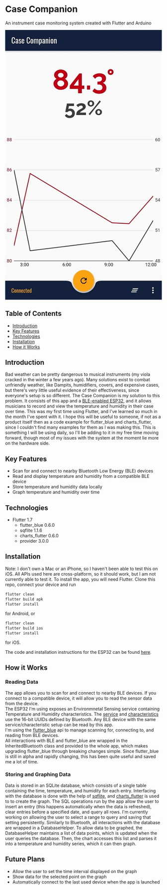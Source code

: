 # Case Companion
An instrument case monitoring system created with Flutter and Arduino

![screenshot](/images/case-companion-screenshot.jpg)

## Table of Contents
* [Introduction](#introduction)
* [Key Features](#key-features)
* [Technologies](#technologies)
* [Installation](#installation)
* [How it Works](#how-it-works)

## Introduction
Bad weather can be pretty dangerous to musical instruments (my viola cracked in the winter a few years ago). Many solutions exist to combat unfriendly weather, like Dampits, humidifiers, covers, and expensive cases, but there's very little useful evidence of their effectiveness, since everyone's setup is so different. The Case Companion is my solution to this problem. It consists of this app and a [BLE-enabled ESP32](https://github.com/mattang687/case-companion-esp.git), and it allows musicians to record and view the temperature and humidity in their case over time. This was my first time using Flutter, and I've learned so much in the month I've spent with it. I hope this will be useful to someone, if not as a product itself then as a code example for flutter_blue and charts_flutter, since I couldn't find many examples for them as I was making this. This is something I will be using daily, so I'll be adding to it in my free time moving forward, though most of my issues with the system at the moment lie more on the hardware side.

## Key Features
* Scan for and connect to nearby Bluetooth Low Energy (BLE) devices
* Read and display temperature and humidity from a compatible BLE device
* Store temperature and humidity data locally
* Graph temperature and humidity over time

## Technologies
* Flutter 1.7
    * flutter_blue 0.6.0
    * sqflite 1.1.6
    * charts_flutter 0.6.0
    * provider 3.0.0

## Installation
Note: I don't own a Mac or an iPhone, so I haven't been able to test this on iOS. All APIs used here are cross-platform, so it should work, but I am not currently able to test it. 
To install the app, you will need Flutter. Clone this repo, connect your device and run
```
flutter clean
flutter build apk
flutter install
```
for Android, or
```
flutter clean
flutter build ios
flutter install
```
for iOS.

The code and installation instructions for the ESP32 can be found [here](https://github.com/mattang687/case-companion-esp.git).

## How it Works
### Reading Data
The app allows you to scan for and connect to nearby BLE devices. If you connect to a compatible device, it will allow you to read the sensor data from the device.\
The ESP32 I'm using exposes an Environmnetal Sensing service containing Temperature and Humidity characteristics. The [service](https://www.bluetooth.com/specifications/gatt/services/) and [characteristics](https://www.bluetooth.com/specifications/gatt/characteristics/) use the 16-bit UUIDs defined by Bluetooth. Any BLE device with the same service/characteristic setup can be read by this app.\
I'm using the [flutter_blue](https://pub.dev/packages/flutter_blue) api to manage scanning for, connecting to, and reading from BLE devices.\
All interactions with BLE and flutter_blue are wrapped in the InheritedBluetooth class and provided to the whole app, which makes upgrading flutter_blue through breaking changes simple. Since flutter_blue is still in alpha and rapidly changing, this has been quite useful and saved me a lot of time.

### Storing and Graphing Data
Data is stored in an SQLite database, which consists of a single table containing the time, temperature, and humidity for each entry. Interfacing with the database is done with the help of [sqflite](https://pub.dev/packages/sqflite), and [charts_flutter](https://pub.dev/packages/charts_flutter) is used to to create the graph. The SQL operations run by the app allow the user to insert an entry (this happens automatically when the data is refreshed), clear entries before a specified date, and query all rows. I'm currently working on allowing the user to select a range to query and saving that setting persistently. Similarly to Bluetooth, all interactions with the database are wrapped in a DatabaseHelper. To allow data to be graphed, the DatabaseHelper maintains a list of data points, which is updated when the user queries the database. Then, the chart accesses this list and parses it into a temperature and humidity series, which it can then graph.

## Future Plans
* Allow the user to set the time interval displayed on the graph
* Show data for the selected point on the graph
* Automatically connect to the last used device when the app is launched